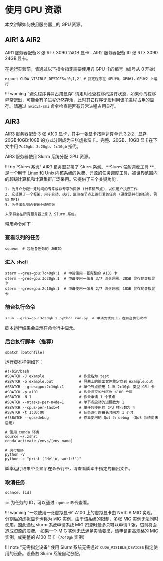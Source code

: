 # 使用 GPU 资源

本文讲解如何使用服务器上的 GPU 资源。

## AIR1 & AIR2

AIR1 服务器配备 8 张 RTX 3090 24GB 显卡；AIR2 服务器配备 10 张 RTX 3090 24GB 显卡。

在运行实验前，请通过以下指令指定需要使用的 GPU 卡的编号（编号从 0 开始）

```shell
export CUDA_VISIBLE_DEVICES='0,1,2' # 指定程序在 GPU#0，GPU#1，GPU#2 上运行
```

!!! warning "避免程序异常占用显存"
    请定时检查程序的运行状态。如果你的程序异常退出，可能会有子进程仍然存活，此时其它程序无法利用该子进程占用的显存。请通过 `nvidia-smi` 命令检查是否有异常进程占用显存。

## AIR3

AIR3 服务器配备 3 张 A100 显卡，其中一张显卡按照运算单元 3:2:2，显存 20GB:10GB:10GB 的方式分割成为三张虚拟显卡。完整、20GB、10GB 显卡在下文中用 `7c40gb`、`3c20gb`、`2c10gb` 指代。

AIR3 服务器使用 Slurm 系统分配 GPU 资源。

!!! tip "Slurm 系统"
    AIR3 服务器部署了 Slurm 系统。**Slurm 任务调度工具 **，是一个用于 Linux 和 Unix 内核系统的免费、开源的任务调度工具，被世界范围内的超级计算机和计算集群广泛采用。它提供了三个关键功能：

    1. 为用户分配一定时间的专享或非专享的资源 (计算机节点)，以供用户执行工作
    2. 它提供了一个框架，用于启动、执行、监测在节点上运行着的任务 (通常是并行的任务，例如 MPI)
    3. 为任务队列合理地分配资源
    
    未来将会在所有服务器上引入 Slurm 系统。

常用命令如下：

### 查看队列的任务

  ```shell
  squeue  # 包括各任务的 JOBID
  ```

### 进入 shell

  ```shell
  sterm --gres=gpu:7c40gb:1  # 申请使用一张完整的 A100 卡
  sterm --gres=gpu:3c20gb:1  # 申请使用一张占 3/7 流处理器，20GB 显存的虚拟显卡
  sterm --gres=gpu:2c10gb:1  # 申请使用一张占 2/7 流处理器，10GB 显存的虚拟显卡
  ```

### 前台执行命令

  ```shell
  srun --gres=gpu:3c20gb:1 python run.py  # 申请方式同上，在前台执行命令
  ```

  脚本运行结果会显示在命令行中显示。

### 后台执行脚本 （推荐）

  ```shell
  sbatch [batchfile]
  ```

  运行脚本样例如下：

  ```shell
  #!/bin/bash
  #SBATCH -J example                # 作业名为 test
  #SBATCH -o example.out            # 屏幕上的输出文件重定向到 example.out
  #SBATCH --gres=gpu:2c10gb:1       # 单个节点使用 1 块 2c10gb 类型 GPU 卡
  #SBATCH -p a100                   # 作业提交的分区为 a100 分区
  #SBATCH -N 1                      # 作业申请 1 个节点
  #SBATCH --ntasks-per-node=1       # 单节点启动的进程数为 1
  #SBATCH --cpus-per-task=4         # 单任务使用的 CPU 核心数为 4
  #SBATCH -t 1:00:00                # 任务运行的最长时间为 1 小时
  #!SBATCH --qos=debug              # 作业使用的 QoS 为 debug （QoS 系统尚未启用）
  
  # 使用 conda 环境
  source ~/.zshrc
  conda activate /envs/[env_name]
  
  # 执行程序
  python -V                    
  python -c "print ('Hello, world!')"
  ```

  脚本运行结果不会显示在命令行中，请查看脚本中指定的输出文件。

### 取消任务

  ```shell
  scancel [id]
  ```

  `id` 为任务的 ID，可以通过 `squeue` 命令查看。

!!! warning "一次使用一张虚拟显卡"
    A100 上的虚拟显卡由 NVIDIA MIG 实现，分割后的虚拟显卡也称为 MIG 实例。由于该系统的限制，多张 MIG 实例无法同时使用，因此通过 slurm 系统申请系统 MIG 资源时最多只可以申请 1 张，否则将会造成资源的浪费。
    如果一个 MIG 实例无法满足实验要求，请申请更高规格的 MIG 实例，或完整的 A100 显卡（`7c40gb` 实例）

!!! note "无需指定设备"
    使用 Slurm 系统无需通过 `CUDA_VISIBLE_DEVICES` 指定使用的设备。设备由 Slurm 系统自动分配。


